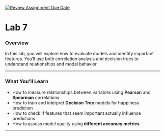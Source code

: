 [![Review Assignment Due Date](https://classroom.github.com/assets/deadline-readme-button-22041afd0340ce965d47ae6ef1cefeee28c7c493a6346c4f15d667ab976d596c.svg)](https://classroom.github.com/a/g1OiGdMu)
# **Lab 7**

### **Overview**

In this lab, you will explore how to evaluate models and identify important features.
You’ll use both correlation analysis and decision trees to understand relationships and model behavior.

---

### **What You’ll Learn**

- How to measure relationships between variables using **Pearson** and **Spearman** correlations  
- How to train and interpret **Decision Tree** models for happiness prediction  
- How to check if features that seem important actually influence predictions  
- How to assess model quality using **different accuracy metrics**

---
